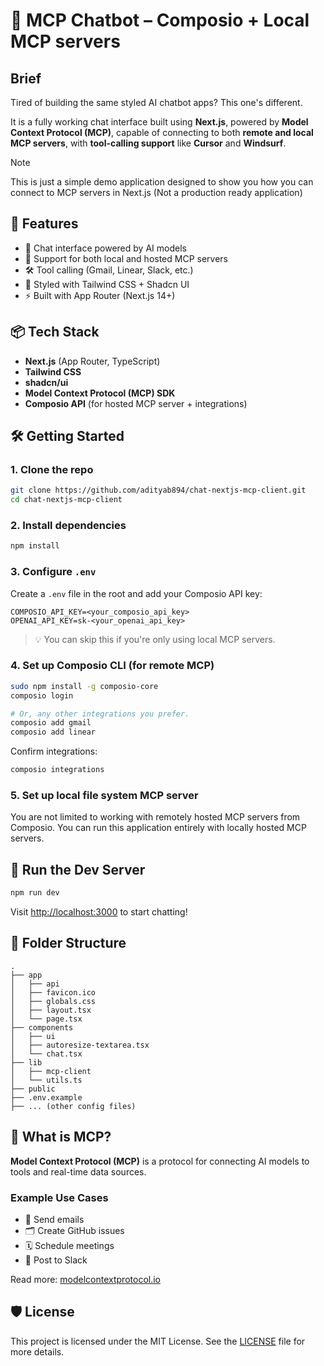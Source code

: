 # 💬 MCP Chatbot – Composio + Local MCP servers


## Brief

Tired of building the same styled AI chatbot apps? This one's different.

It is a fully working chat interface built using **Next.js**, powered by
**Model Context Protocol (MCP)**, capable of connecting to both **remote and
local MCP servers**, with **tool-calling support** like **Cursor** and
**Windsurf**.

> [!NOTE]
> This is just a simple demo application designed to show you how you can
> connect to MCP servers in Next.js (Not a production ready application)


## 🚀 Features

- 🧠 Chat interface powered by AI models
- 🔗 Support for both local and hosted MCP servers
- 🛠️ Tool calling (Gmail, Linear, Slack, etc.)
- 💅 Styled with Tailwind CSS + Shadcn UI
- ⚡ Built with App Router (Next.js 14+)

## 📦 Tech Stack

- **Next.js** (App Router, TypeScript)
- **Tailwind CSS**
- **shadcn/ui**
- **Model Context Protocol (MCP) SDK**
- **Composio API** (for hosted MCP server + integrations)

## 🛠️ Getting Started

### 1. Clone the repo

```bash
git clone https://github.com/adityab894/chat-nextjs-mcp-client.git
cd chat-nextjs-mcp-client
```

### 2. Install dependencies

```bash
npm install
```

### 3. Configure `.env`

Create a `.env` file in the root and add your Composio API key:

```env
COMPOSIO_API_KEY=<your_composio_api_key>
OPENAI_API_KEY=sk-<your_openai_api_key>
```

> 💡 You can skip this if you're only using local MCP servers.

### 4. Set up Composio CLI (for remote MCP)

```bash
sudo npm install -g composio-core
composio login

# Or, any other integrations you prefer.
composio add gmail
composio add linear
```

Confirm integrations:

```bash
composio integrations
```

### 5. Set up local file system MCP server

You are not limited to working with remotely hosted MCP servers from Composio.
You can run this application entirely with locally hosted MCP servers.


## 🧪 Run the Dev Server

```bash
npm run dev
```

Visit [http://localhost:3000](http://localhost:3000) to start chatting!

## 📁 Folder Structure

```text
.
├── app
│   ├── api
│   ├── favicon.ico
│   ├── globals.css
│   ├── layout.tsx
│   └── page.tsx
├── components
│   ├── ui
│   ├── autoresize-textarea.tsx
│   └── chat.tsx
├── lib
│   ├── mcp-client
│   └── utils.ts
├── public
├── .env.example
├── ... (other config files)
```

## 🧠 What is MCP?

**Model Context Protocol (MCP)** is a protocol for connecting AI models to
tools and real-time data sources.

### Example Use Cases

- 📧 Send emails
- 🗂️ Create GitHub issues
- 🗓️ Schedule meetings
- 💬 Post to Slack

Read more: [modelcontextprotocol.io](https://modelcontextprotocol.io/introduction)

## 🛡️ License

This project is licensed under the MIT License. See the [LICENSE](LICENSE)
file for more details.
